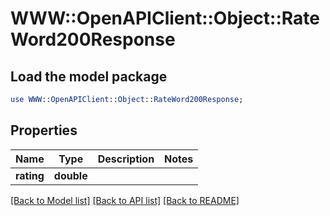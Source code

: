 # WWW::OpenAPIClient::Object::RateWord200Response

## Load the model package
```perl
use WWW::OpenAPIClient::Object::RateWord200Response;
```

## Properties
Name | Type | Description | Notes
------------ | ------------- | ------------- | -------------
**rating** | **double** |  | 

[[Back to Model list]](../README.md#documentation-for-models) [[Back to API list]](../README.md#documentation-for-api-endpoints) [[Back to README]](../README.md)


